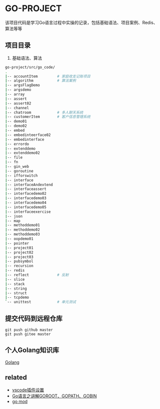 # GO-PROJECT

该项目代码是学习Go语言过程中实操的记录，包括基础语法、项目案例、Redis、算法等等

## 项目目录

1. 基础语法、算法

```bash
go-project/src/go_code/
.
|-- accountItem         # 家庭收支记账项目
|-- algorithm           # 算法案例
|-- argsFlagDemo
|-- argsdemo
|-- array
|-- assert
|-- assert02
|-- channel
|-- chatroom            # 多人聊天系统
|-- customerItem        # 客户信息管理系统
|-- demo01
|-- demo02
|-- embed
|-- embedinteerface02
|-- embedinterface
|-- errordo
|-- extenddemo
|-- extenddemo02
|-- file
|-- fn
|-- gin_web
|-- goroutine
|-- ifforswitch
|-- interface
|-- interfaceAndextend
|-- interfaceassert
|-- interfacedemo02
|-- interfacedemo03
|-- interfacedemo04
|-- interfacedemo05
|-- interfaceexercise
|-- json
|-- map
|-- methoddemo01
|-- methoddemo02
|-- methoddemo03
|-- oopdemo01
|-- pointer
|-- project01
|-- project02
|-- project03
|-- pubsymbol
|-- recursion
|-- redis
|-- reflect             # 反射
|-- slice
|-- stack
|-- string
|-- struct
|-- tcpdemo
`-- unittest            # 单元测试
```

## 提交代码到远程仓库

```
git push github master
git push gitee master
```


## 个人Golang知识库

[Golang](https://www.yuque.com/xiaojt/tdnh19)

## related

- [vscode插件设置](https://www.yuque.com/xiaojt/tdnh19/szipwz)
- [Go语言之讲解GOROOT、GOPATH、GOBIN](https://www.yuque.com/xiaojt/tdnh19/xo0idy)
- [go mod](https://www.yuque.com/xiaojt/tdnh19/hksrla)